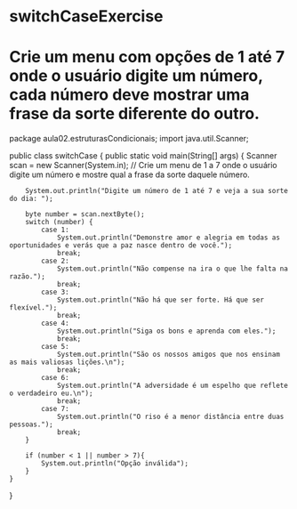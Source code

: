 # switchCaseExercise
# Crie um menu com opções de 1 até 7 onde o usuário digite um número, cada número deve mostrar uma frase da sorte diferente do outro. 

package aula02.estruturasCondicionais;
import java.util.Scanner;


public class switchCase {
    public static void main(String[] args) {
        Scanner scan = new Scanner(System.in);
        // Crie um menu de 1 a 7 onde o usuário digite um número e mostre qual a frase da sorte daquele número.
        
        System.out.println("Digite um número de 1 até 7 e veja a sua sorte do dia: ");

        byte number = scan.nextByte();
        switch (number) {
            case 1:
                System.out.println("Demonstre amor e alegria em todas as oportunidades e verás que a paz nasce dentro de você.");
                break;
            case 2:
                System.out.println("Não compense na ira o que lhe falta na razão.");
                break;
            case 3:
                System.out.println("Não há que ser forte. Há que ser flexível.");
                break;
            case 4:
                System.out.println("Siga os bons e aprenda com eles.");
                break;
            case 5:
                System.out.println("São os nossos amigos que nos ensinam as mais valiosas lições.\n");
                break;
            case 6:
                System.out.println("A adversidade é um espelho que reflete o verdadeiro eu.\n");
                break;
            case 7:
                System.out.println("O riso é a menor distância entre duas pessoas.");
                break;
        }
        
        if (number < 1 || number > 7){
            System.out.println("Opção inválida");
        }
    }
}


